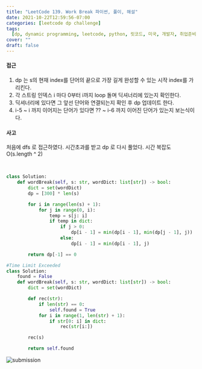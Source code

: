 ```yaml
---
title: "LeetCode 139. Work Break 파이썬, 풀이, 해설"
date: 2021-10-22T12:59:56-07:00
categories: [leetcode dp challenge]
tags:
  [dp, dynamic programming, leetcode, python, 릿코드, 미국, 개발자, 취업준비]
cover: ""
draft: false
---
```


#### **접근**

1. dp 는 s의 현재 index를 단어의 끝으로 가장 길게 완성할 수 있는 시작 index를 가리킨다.
2. 각 스트링 인덱스 i 마다 0부터 i까지 loop 돌며 딕셔너리에 있는지 확인한다.
3. 딕셔너리에 있다면 그 앞선 단어와 연결되는지 확인 후 dp 업데이트 한다.
4. i-5 ~ i 까지 이어지는 단어가 있다면 ?? ~ i-6 까지 이어진 단어가 있는지 보는식이다.

#### **사고**

처음에 dfs 로 접근하였다. 시간초과를 받고 dp 로 다시 풀었다. 시간 복잡도 O(s.length ^ 2)

&nbsp;

```python
class Solution:
    def wordBreak(self, s: str, wordDict: list[str]) -> bool:
        dict = set(wordDict)
        dp = [300] * len(s)

        for i in range(len(s) + 1):
            for j in range(0, i):
                temp = s[j: i]
                if temp in dict:
                    if j > 0:
                        dp[i - 1] = min(dp[i - 1], min(dp[j - 1], j))
                    else:
                        dp[i - 1] = min(dp[i - 1], j)

        return dp[-1] == 0
```

```python
#Time Limit Exceeded
class Solution:
    found = False
    def wordBreak(self, s: str, wordDict: list[str]) -> bool:
        dict = set(wordDict)

        def rec(str):
            if len(str) == 0:
                self.found = True
            for i in range(1, len(str) + 1):
                if str[0: i] in dict:
                    rec(str[i:])

        rec(s)

        return self.found
```

![submission](/img/lc139.png)
